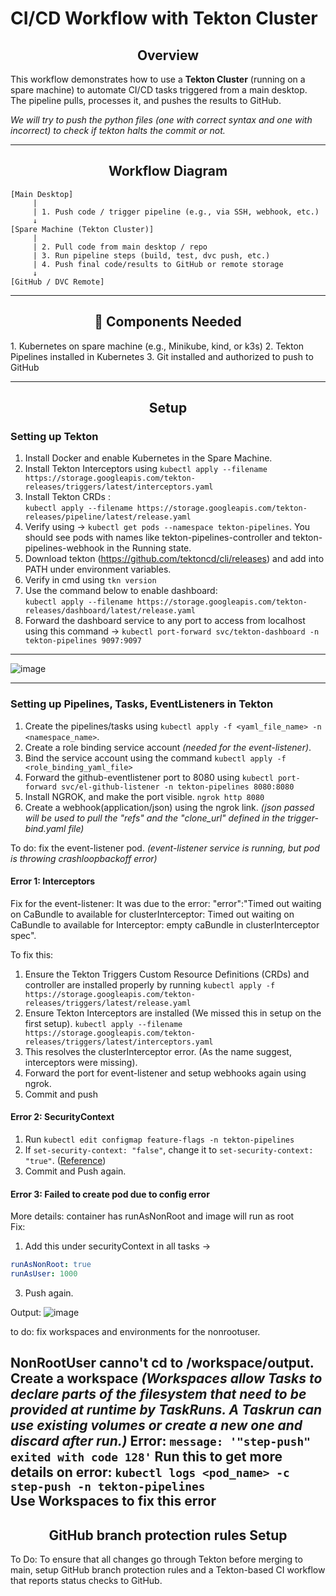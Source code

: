 # CI/CD Workflow with Tekton Cluster

<h2 align="center"> Overview </h2>

This workflow demonstrates how to use a **Tekton Cluster** (running on a spare machine) to automate CI/CD tasks triggered from a main desktop. The pipeline pulls, processes it, and pushes the results to GitHub.

_We will try to push the python files (one with correct syntax and one with incorrect) to check if tekton halts the commit or not._

---

<h2 align="center"> Workflow Diagram </h2>

```plaintext
[Main Desktop]
     |
     | 1. Push code / trigger pipeline (e.g., via SSH, webhook, etc.)
     ↓
[Spare Machine (Tekton Cluster)]
     |
     | 2. Pull code from main desktop / repo
     | 3. Run pipeline steps (build, test, dvc push, etc.)
     | 4. Push final code/results to GitHub or remote storage
     ↓
[GitHub / DVC Remote]
```
---

<h2 align="center"> 🧩 Components Needed </h2>
1. Kubernetes on spare machine (e.g., Minikube, kind, or k3s)
2. Tekton Pipelines installed in Kubernetes
3. Git installed and authorized to push to GitHub

---

<h2 align="center">Setup</h2>

### Setting up Tekton

1. Install Docker and enable Kubernetes in the Spare Machine.
2. Install Tekton Interceptors using ``kubectl apply --filename https://storage.googleapis.com/tekton-releases/triggers/latest/interceptors.yaml``
3. Install Tekton CRDs :</br>
   ``kubectl apply --filename https://storage.googleapis.com/tekton-releases/pipeline/latest/release.yaml``
4. Verify using -> ``kubectl get pods --namespace tekton-pipelines``.
   You should see pods with names like tekton-pipelines-controller and tekton-pipelines-webhook in the Running state.
5. Download tekton (https://github.com/tektoncd/cli/releases) and add into PATH under environment variables.
6. Verify in cmd using ``tkn version``
7. Use the command below to enable dashboard: </br>
   ``kubectl apply --filename https://storage.googleapis.com/tekton-releases/dashboard/latest/release.yaml``
8. Forward the dashboard service to any port to access from localhost using this command -> ``kubectl port-forward svc/tekton-dashboard -n tekton-pipelines 9097:9097``

---

![image](https://github.com/user-attachments/assets/5378faa5-458d-4ffd-9fa0-8e07b62acb0f)

---

### Setting up Pipelines, Tasks, EventListeners in Tekton

1. Create the pipelines/tasks using ``kubectl apply -f <yaml_file_name> -n <namespace_name>``.
2. Create a role binding service account _(needed for the event-listener)_.
3. Bind the service account using the command ``kubectl apply -f <role_binding_yaml_file>``
4. Forward the github-eventlistener port to 8080 using ``kubectl port-forward svc/el-github-listener -n tekton-pipelines 8080:8080``
5. Install NGROK, and make the port visible. ``ngrok http 8080``
6. Create a webhook(application/json) using the ngrok link. _(json passed will be used to pull the "refs" and the "clone_url" defined in the trigger-bind.yaml file)_

To do: fix the event-listener pod. _(event-listener service is running, but pod is throwing crashloopbackoff error)_

#### Error 1: Interceptors 
Fix for the event-listener:
It was due to the error: "error":"Timed out waiting on CaBundle to available for clusterInterceptor: Timed out waiting on CaBundle to available for Interceptor: empty caBundle in clusterInterceptor spec".

To fix this:
1. Ensure the Tekton Triggers Custom Resource Definitions (CRDs) and controller are installed properly by running ``kubectl apply -f https://storage.googleapis.com/tekton-releases/triggers/latest/release.yaml``
2. Ensure Tekton Interceptors are installed (We missed this in setup on the first setup).
``kubectl apply --filename https://storage.googleapis.com/tekton-releases/triggers/latest/interceptors.yaml``
4. This resolves the clusterInterceptor error. (As the name suggest, interceptors were missing).
5. Forward the port for event-listener and setup webhooks again using ngrok.
6. Commit and push

#### Error 2: SecurityContext
1. Run ``kubectl edit configmap feature-flags -n tekton-pipelines``
2. If ``set-security-context: "false"``, change it to ``set-security-context: "true"``. ([Reference](https://tekton.dev/docs/pipelines/additional-configs/#running-taskruns-and-pipelineruns-with-restricted-pod-security-standards))
3. Commit and Push again.

#### Error 3: Failed to create pod due to config error
More details: container has runAsNonRoot and image will run as root
</br>
Fix: 
1. Add this under securityContext in all tasks ->
```yaml
runAsNonRoot: true
runAsUser: 1000
```
3. Push again.

Output:
![image](https://github.com/user-attachments/assets/07ab3cde-7f23-4961-8f93-2568b9942251)

to do:
fix workspaces and environments for the nonrootuser.

NonRootUser canno't cd to /workspace/output.
</br>
Create a workspace _(Workspaces allow Tasks to declare parts of the filesystem that need to be provided at runtime by TaskRuns. A Taskrun can use existing volumes or create a new one and discard after run.)_
Error: ``message: '"step-push" exited with code 128'``
Run this to get more details on error: ``kubectl logs <pod_name> -c step-push -n tekton-pipelines``
</br>
Use Workspaces to fix this error
---

<h2 align="center">GitHub branch protection rules Setup</h2>

To Do:
To ensure that all changes go through Tekton before merging to main, 
setup GitHub branch protection rules and a Tekton-based CI workflow that reports status checks to GitHub.
